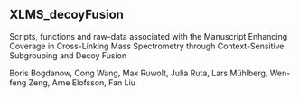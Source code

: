 ## XLMS_decoyFusion

Scripts, functions and raw-data associated with the Manuscript 
Enhancing Coverage in Cross-Linking Mass Spectrometry through Context-Sensitive Subgrouping and Decoy Fusion

Boris Bogdanow, Cong Wang, Max Ruwolt, Julia Ruta, Lars Mühlberg, Wen-feng Zeng, Arne Elofsson, Fan Liu
